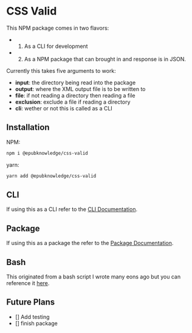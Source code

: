 # CSS Valid

This NPM package comes in two flavors:

- 1. As a CLI for development
- 2. As a NPM package that can brought in and response is in JSON.

Currently this takes five arguments to work:

- **input**: the directory being read into the package
- **output**: where the XML output file is to be written to
- **file**: if not reading a directory then reading a file
- **exclusion**: exclude a file if reading a directory
- **cli**: wether or not this is called as a CLI

## Installation

NPM:

```bash
npm i @epubknowledge/css-valid
```

yarn:

```bash
yarn add @epubknowledge/css-valid
```

## CLI

If using this as a CLI refer to the [CLI Documentation](./cli.md).

## Package

If using this as a package the refer to the [Package Documentation](./package.md).

## Bash

This originated from a bash script I wrote many eons ago but you can reference it [here](./bash/cssvalid.sh).

## Future Plans

- [] Add testing
- [] finish package
